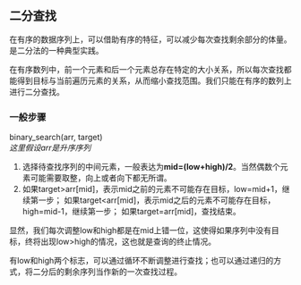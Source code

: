 ## 二分查找

在有序的数据序列上，可以借助有序的特征，可以减少每次查找剩余部分的体量。是二分法的一种典型实践。

在有序数列中，前一个元素和后一个元素总存在特定的大小关系，所以每次查找都能得到目标与当前遍历元素的关系，从而缩小查找范围。我们只能在有序的数列上进行二分查找。

### 一般步骤
binary_search(arr, target)  
_这里假设arr是升序序列_
1. 选择待查找序列的中间元素，一般表达为**mid=(low+high)/2**。当然偶数个元素可能需要取整，向上或者向下都无所谓。
2. 如果target>arr[mid]，表示mid之前的元素不可能存在目标，low=mid+1，继续第一步；
   如果target<arr[mid]，表示mid之后的元素不可能存在目标，high=mid-1，继续第一步；
   如果target=arr[mid]，查找结束。
   
显然，我们每次调整low和high都是在mid上错一位，这使得如果序列中没有目标，终将出现low>high的情况，这也就是查询的终止情况。

有low和high两个标志，可以通过循环不断调整进行查找；也可以通过递归的方式，将二分后的剩余序列当作新的一次查找过程。
   
